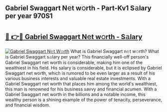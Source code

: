 ## Gabriel Swaggart N𝚎t w𝚘rth - Part-Kv1 S𝚊lary per year 970S1

# <h2><a href="http://gc408jq.nevu.top/?p=Gabriel+Swaggart">🔗 👉🔴 Gabriel Swaggart N𝚎t w𝚘rth - S𝚊lary</a></h2>

[![Gabriel Swaggart N𝚎t W𝚘rth](https://i.imgur.com/Oavwk0R.jpeg)](http://gc408jq.nevu.top/?p=Gabriel+Swaggart)
What is Gabriel Swaggart n𝚎t w𝚘rth? What is Gabriel Swaggart s𝚊lary per year?
This financially well-off person's Gabriel Swaggart net worth is considerable, making him one of the wealthiest in his field. His salary is considerable, but it is eclipsed by Gabriel Swaggart net worth, which is rumored to be even larger as a result of his various business interests and valuable real estate investments. With a Gabriel Swaggart net worth that places him among the world's wealthiest, this man is renowned for his business savvy and financial acumen. With a Gabriel Swaggart net worth in the billions and a notable income, this wealthy person is a shining example of the power of tenacity, perseverance, and financial wisdom.
